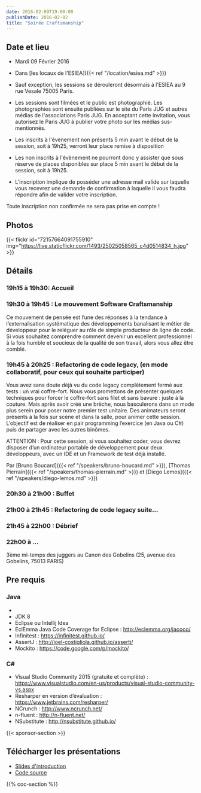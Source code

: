 ```yaml
---
date: 2016-02-09T19:00:00
publishDate: 2016-02-02
title: "Soirée Craftsmanship"
---
```


## Date et lieu

- Mardi 09 Février 2016
- Dans [les locaux de l'ESIEA]({{< ref "/location/esiea.md" >}})

- Sauf exception, les sessions se dérouleront désormais à l'ESIEA au 9 rue Vesale 75005 Paris.
- Les sessions sont filmées et le public est photographié. Les photographies sont ensuite publiées sur le site du Paris JUG et autres médias de l'associations Paris JUG. En acceptant cette invitation, vous autorisez le Paris JUG à publier votre photo sur les médias sus-mentionnés.
- Les inscrits à l'évènement non présents 5 min avant le début de la session, soit à 19h25, verront leur place remise à disposition
- Les non inscrits à l'évènement ne pourront donc y assister que sous réserve de places disponibles sur place 5 min avant le début de la session, soit à 19h25.
- L’inscription implique de posséder une adresse mail valide sur laquelle vous recevrez une demande de confirmation à laquelle il vous faudra répondre afin de valider votre inscription.

Toute inscription non confirmée ne sera pas prise en compte !


## Photos

{{< flickr id="72157664091755910" img="https://live.staticflickr.com/1493/25025058565_c4d0514834_h.jpg" >}}


## Détails

### 19h15 à 19h30: Accueil

### 19h30 à 19h45 :  Le mouvement Software Craftsmanship

Ce mouvement de pensée est l’une des réponses à la tendance à l’externalisation systématique des développements banalisant le métier de développeur pour le reléguer au rôle de simple producteur de ligne de code. Si vous souhaitez comprendre comment devenir un excellent professionnel à la fois humble et soucieux de la qualité de son travail, alors vous allez être comblé.

### 19h45 à 20h25 : Refactoring de code legacy, (en mode collaboratif, pour ceux qui souhaite participer)

Vous avez sans doute déjà vu du code legacy complètement fermé aux tests : un vrai coffre-fort. Nous vous promettons de présenter quelques techniques pour forcer le coffre-fort sans filet et sans bavure : juste à la couture. Mais après avoir créé une brèche, nous basculerons dans un mode plus serein pour poser notre premier test unitaire. Des animateurs seront présents à la fois sur scène et dans la salle, pour animer cette session. L’objectif est de réaliser en pair programming l’exercice (en Java ou C#) puis de partager avec les autres binômes.

ATTENTION : Pour cette session, si vous souhaitez coder, vous devrez disposer d’un ordinateur portable de développement pour deux développeurs, avec un IDE et un Framework de test déjà installé.

Par [Bruno Boucard]({{< ref "/speakers/bruno-boucard.md" >}}), [Thomas Pierrain]({{< ref "/speakers/thomas-pierrain.md" >}}) et [Diego Lemos]({{< ref "/speakers/diego-lemos.md" >}})


### 20h30 à 21h00 : Buffet


### 21h00 à 21h45 : Refactoring de code legacy suite... 


### 21h45 à 22h00 : Débrief


### 22h00 à ...

3ème mi-temps des juggers au Canon des Gobelins (25, avenue des Gobelins, 75013 PARIS)

## Pre requis

### Java
- 
- JDK 8
- Eclipse ou Intellij Idea
- EclEmma Java Code Coverage for Eclipse : http://eclemma.org/jacoco/
- Infinitest : https://infinitest.github.io/
- AssertJ : http://joel-costigliola.github.io/assertj/
- Mockito : https://code.google.com/p/mockito/

### C#

- Visual Studio Community 2015 (gratuite et complète) : https://www.visualstudio.com/en-us/products/visual-studio-community-vs.aspx
- Resharper en version d’évaluation : https://www.jetbrains.com/resharper/
- NCrunch : http://www.ncrunch.net/
- n-fluent : http://n-fluent.net/
- NSubstitute : http://nsubstitute.github.io/

{{< sponsor-section >}}

## Télécharger les présentations

- [Slides d'introduction](http://fr.slideshare.net/brunoboucard/how-to-test-untestable-code)
- [Code source](https://github.com/boucardbruno/TripServiceKata-Paris-JUG)

{{% coc-section %}}
